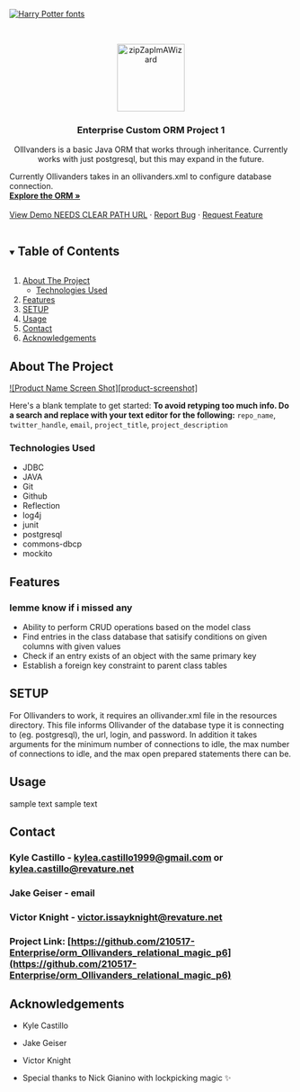 <!-- Harry Potter font obtained open sourced from: https://www.fontspace.com/category/harry-potter -->
[![Harry Potter fonts](https://see.fontimg.com/api/renderfont4/MVZ6w/eyJyIjoiZnMiLCJoIjoxMzAsInciOjIwMDAsImZzIjo2NSwiZmdjIjoiIzAwMDAwMCIsImJnYyI6IiNGRkZGRkYiLCJ0IjoxfQ/T2xsaXZhbmRlcidzIFJlbGF0aW9uYWwgTWFnaWM/harry-p.png)](https://www.fontspace.com/category/harry-potter)


<!-- PROJECT LOGO -->
<br />
<p align="center">
  <a href="https://github.com/210517-Enterprise/orm_Ollivanders_relational_magic_p6">
    <img src="http://www.webweaver.nu/clipart/img/fantasy/wizards/lightning-bolts.gif" alt="zipZapImAWizard" width="120" height="120">
  </a>

  <h3 align="center">Enterprise Custom ORM Project 1</h3>

  <p align="center">
    Olllvanders is a basic Java ORM that works through inheritance. Currently works with just postgresql, but this may expand in the future.

Currently Ollivanders takes in an ollivanders.xml to configure database connection.
    <br />
    <a href="https://github.com/210517-Enterprise/orm_Ollivanders_relational_magic_p6"><strong>Explore the ORM »</strong></a>
    <br />
    <br />
    <a href="https://github.com/210517-Enterprise/orm_Ollivanders_relational_magic_p6">View Demo NEEDS CLEAR PATH URL</a>
    ·
    <a href="https://github.com/210517-Enterprise/orm_Ollivanders_relational_magic_p6/issues">Report Bug</a>
    ·
    <a href="https://github.com/210517-Enterprise/orm_Ollivanders_relational_magic_p6/issues">Request Feature</a>
  </p>
</p>



<!-- TABLE OF CONTENTS -->
<details open="open">
  <summary><h2 style="display: inline-block">Table of Contents</h2></summary>
  <ol>
    <li>
      <a href="#about-the-project">About The Project</a>
      <ul>
        <li><a href="#technologies-used">Technologies Used</a></li>
      </ul>
    </li>
    <li>
      <a href="#features">Features</a>
    </li>
    <li><a href="#setup">SETUP</a></li>
    <li><a href="#usage">Usage</a></li>
    <li><a href="#contact">Contact</a></li>
    <li><a href="#acknowledgements">Acknowledgements</a></li>
  </ol>
</details>



<!-- ABOUT THE PROJECT -->
## About The Project

[![Product Name Screen Shot][product-screenshot]](https://example.com)

Here's a blank template to get started:
**To avoid retyping too much info. Do a search and replace with your text editor for the following:**
`repo_name`, `twitter_handle`, `email`, `project_title`, `project_description`


### Technologies Used
* JDBC
* JAVA
* Git
* Github
* Reflection
* log4j 
* junit
* postgresql
* commons-dbcp
* mockito



<!-- GETTING STARTED -->
## Features
### lemme know if i missed any
* Ability to perform CRUD operations based on the model class
* Find entries in the class database that satisify conditions on given columns with given values
* Check if an entry exists of an object with the same primary key
* Establish a foreign key constraint to parent class tables




<!-- USAGE EXAMPLES -->
## SETUP

For Ollivanders to work, it requires an ollivander.xml file in the resources directory. This file informs Ollivander of the database type it is connecting to (eg. postgresql), the url, login, and password. In addition it takes arguments for the minimum number of connections to idle, the max number of connections to idle, and the max open prepared statements there can be.



<!-- ROADMAP -->
## Usage

sample text sample text

<!-- CONTACT -->
## Contact

### Kyle Castillo - kylea.castillo1999@gmail.com or kylea.castillo@revature.net

### Jake Geiser - email 

### Victor Knight - victor.issayknight@revature.net
### Project Link: [https://github.com/210517-Enterprise/orm_Ollivanders_relational_magic_p6](https://github.com/210517-Enterprise/orm_Ollivanders_relational_magic_p6)



<!-- ACKNOWLEDGEMENTS -->
## Acknowledgements

* Kyle Castillo
* Jake Geiser
* Victor Knight

* Special thanks to Nick Gianino with lockpicking magic ✨

